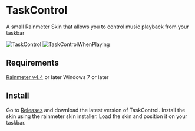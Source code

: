 # TaskControl
A small Rainmeter Skin that allows you to control music playback from your taskbar

![TaskControl](https://i.imgur.com/YbqSczc.png)
![TaskControlWhenPlaying](https://i.imgur.com/IzoGtz9.png)

## Requirements
[Rainmeter v4.4](https://www.rainmeter.net) or later
Windows 7 or later

## Install
Go to [Releases](https://github.com/ModkaVartini/TaskControl/releases) and download the latest version of TaskControl.
Install the skin using the rainmeter skin installer.
Load the skin and position it on your taskbar.
